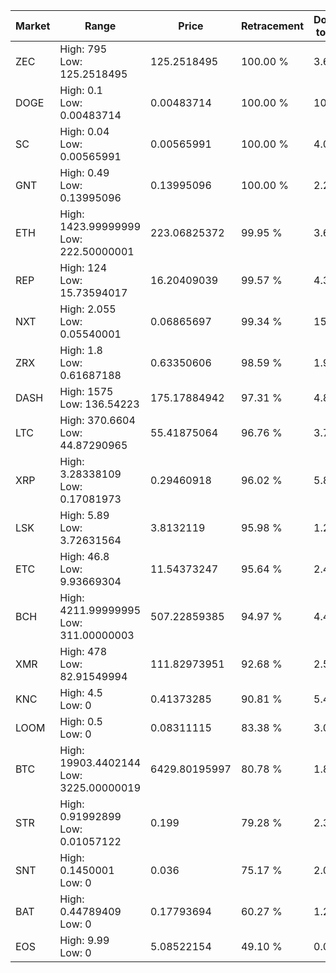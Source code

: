 | Market | Range | Price| Retracement | Doubles to 50% |
| --- | --- | --- | --- | --- |
| ZEC | High: 795<br />Low: 125.2518495 | 125.2518495 | 100.00 % | 3.67 |
| DOGE | High: 0.1<br />Low: 0.00483714 | 0.00483714 | 100.00 % | 10.84 |
| SC | High: 0.04<br />Low: 0.00565991 | 0.00565991 | 100.00 % | 4.03 |
| GNT | High: 0.49<br />Low: 0.13995096 | 0.13995096 | 100.00 % | 2.25 |
| ETH | High: 1423.99999999<br />Low: 222.50000001 | 223.06825372 | 99.95 % | 3.69 |
| REP | High: 124<br />Low: 15.73594017 | 16.20409039 | 99.57 % | 4.31 |
| NXT | High: 2.055<br />Low: 0.05540001 | 0.06865697 | 99.34 % | 15.37 |
| ZRX | High: 1.8<br />Low: 0.61687188 | 0.63350606 | 98.59 % | 1.91 |
| DASH | High: 1575<br />Low: 136.54223 | 175.17884942 | 97.31 % | 4.89 |
| LTC | High: 370.6604<br />Low: 44.87290965 | 55.41875064 | 96.76 % | 3.75 |
| XRP | High: 3.28338109<br />Low: 0.17081973 | 0.29460918 | 96.02 % | 5.86 |
| LSK | High: 5.89<br />Low: 3.72631564 | 3.8132119 | 95.98 % | 1.26 |
| ETC | High: 46.8<br />Low: 9.93669304 | 11.54373247 | 95.64 % | 2.46 |
| BCH | High: 4211.99999995<br />Low: 311.00000003 | 507.22859385 | 94.97 % | 4.46 |
| XMR | High: 478<br />Low: 82.91549994 | 111.82973951 | 92.68 % | 2.51 |
| KNC | High: 4.5<br />Low: 0 | 0.41373285 | 90.81 % | 5.44 |
| LOOM | High: 0.5<br />Low: 0 | 0.08311115 | 83.38 % | 3.01 |
| BTC | High: 19903.4402144<br />Low: 3225.00000019 | 6429.80195997 | 80.78 % | 1.80 |
| STR | High: 0.91992899<br />Low: 0.01057122 | 0.199 | 79.28 % | 2.34 |
| SNT | High: 0.1450001<br />Low: 0 | 0.036 | 75.17 % | 2.01 |
| BAT | High: 0.44789409<br />Low: 0 | 0.17793694 | 60.27 % | 1.26 |
| EOS | High: 9.99<br />Low: 0 | 5.08522154 | 49.10 % | 0.00 |
